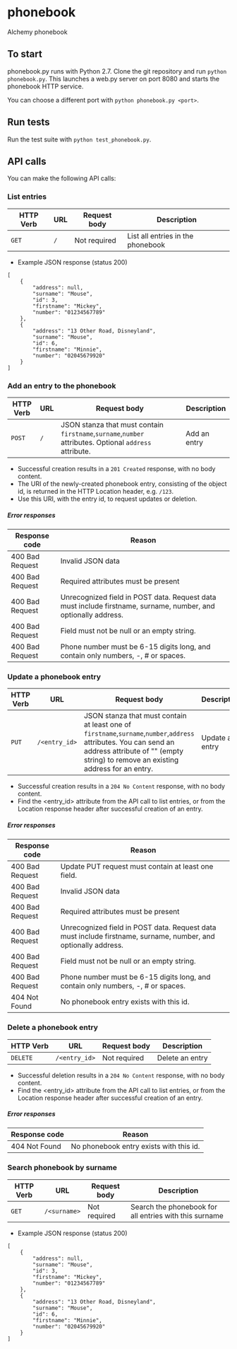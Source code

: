 # phonebook
Alchemy phonebook

## To start

phonebook.py runs with Python 2.7. Clone the git repository and run ```python phonebook.py```. This launches a web.py server on port 8080 and starts the phonebook HTTP service.

You can choose a different port with ```python phonebook.py <port>```.

## Run tests

Run the test suite with ```python test_phonebook.py```.

## API calls

You can make the following API calls:

### List entries

| HTTP Verb | URL | Request body | Description |
|-----------|----|--------------|---------------|
| `GET` | `/` | Not required | List all entries in the phonebook |

- Example JSON response (status 200)

```
[
    {
        "address": null,
        "surname": "Mouse",
        "id": 3,
        "firstname": "Mickey",
        "number": "01234567789"
    },
    {
        "address": "13 Other Road, Disneyland",
        "surname": "Mouse",
        "id": 6,
        "firstname": "Minnie",
        "number": "02045679920"
    }
]
```

### Add an entry to the phonebook

| HTTP Verb | URL | Request body | Description |
|-----------|----|--------------|---------------|
| `POST` | `/` | JSON stanza that must contain `firstname`,`surname`,`number` attributes. Optional `address` attribute. | Add an entry |

- Successful creation results in a `201 Created` response, with no body content. 
- The URI of the newly-created phonebook entry, consisting of the object id, is returned in the HTTP Location header, e.g. `/123`. 
- Use this URI, with the entry id, to request updates or deletion.

##### Error responses

| Response code | Reason |
|---------------|--------|
| 400 Bad Request | Invalid JSON data |
| 400 Bad Request | Required attributes must be present |
| 400 Bad Request | Unrecognized field in POST data. Request data must include firstname, surname, number, and optionally address. |
| 400 Bad Request | Field must not be null or an empty string. |
| 400 Bad Request | Phone number must be 6-15 digits long, and contain only numbers, -, # or spaces. |

### Update a phonebook entry

| HTTP Verb | URL | Request body | Description |
|-----------|----|--------------|---------------|
| `PUT` | `/<entry_id>` | JSON stanza that must contain at least one of `firstname`,`surname`,`number`,`address` attributes. You can send an address attribute of "" (empty string) to remove an existing address for an entry. | Update an entry |

- Successful creation results in a `204 No Content` response, with no body content. 
- Find the <entry_id> attribute from the API call to list entries, or from the Location response header after successful creation of an entry.

##### Error responses

| Response code | Reason |
|---------------|--------|
| 400 Bad Request | Update PUT request must contain at least one field. |
| 400 Bad Request | Invalid JSON data |
| 400 Bad Request | Required attributes must be present |
| 400 Bad Request | Unrecognized field in POST data. Request data must include firstname, surname, number, and optionally address. |
| 400 Bad Request | Field must not be null or an empty string. |
| 400 Bad Request | Phone number must be 6-15 digits long, and contain only numbers, -, # or spaces. |
| 404 Not Found | No phonebook entry exists with this id. |

### Delete a phonebook entry

| HTTP Verb | URL | Request body | Description |
|-----------|----|--------------|---------------|
| `DELETE` | `/<entry_id>` | Not required | Delete an entry |

- Successful deletion results in a `204 No Content` response, with no body content. 
- Find the <entry_id> attribute from the API call to list entries, or from the Location response header after successful creation of an entry.

##### Error responses

| Response code | Reason |
|---------------|--------|
| 404 Not Found | No phonebook entry exists with this id. |

### Search phonebook by surname

| HTTP Verb | URL | Request body | Description |
|-----------|----|--------------|---------------|
| `GET` | `/<surname>` | Not required | Search the phonebook for all entries with this surname |

- Example JSON response (status 200)

```
[
    {
        "address": null,
        "surname": "Mouse",
        "id": 3,
        "firstname": "Mickey",
        "number": "01234567789"
    },
    {
        "address": "13 Other Road, Disneyland",
        "surname": "Mouse",
        "id": 6,
        "firstname": "Minnie",
        "number": "02045679920"
    }
] 
```
